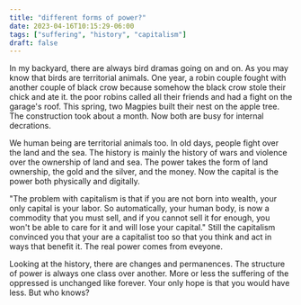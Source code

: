 ```yaml
---
title: "different forms of power?"
date: 2023-04-16T10:15:29-06:00
tags: ["suffering", "history", "capitalism"]
draft: false
---
```


In my backyard, there are always bird dramas going on and on. As you may know that birds are territorial animals. One year, a robin couple fought with another couple of black crow because somehow the black crow stole their chick and ate it. the poor robins called all their friends and had a fight on the garage's roof. This spring, two Magpies built their nest on the apple tree. The construction took about a month. Now both are busy for internal decrations. 

We human being are territorial animals too. In old days, people fight over the land and the sea. The history is mainly the history of wars and violence over the ownership of land and sea. The power takes the form of land ownership, the gold and the silver, and the money. Now the capital is the power both physically and digitally.

"The problem with capitalism is that if you are not born into wealth, your only capital is your labor. So automatically, your human body, is now a commodity that you must sell, and if you cannot sell it for enough, you won't be able to care for it and will lose your capital." Still the capitalism convinced you that your are a capitalist too so that you think and act in ways that benefit it. The real power comes from eveyone.

Looking at the history, there are changes and permanences. The structure of power is always one class over another. More or less the suffering of the oppressed is unchanged like forever. Your only hope is that you would have less. But who knows? 

